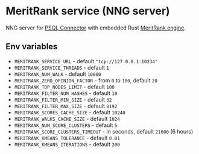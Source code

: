 # MeritRank service (NNG server)
NNG server for [PSQL Connector](/psql-connector/README.md) with embedded Rust [MeritRank engine](/core/README.md).

## Env variables
- `MERITRANK_SERVICE_URL` - default `"tcp://127.0.0.1:10234"`
- `MERITRANK_SERVICE_THREADS` - default `1`
- `MERITRANK_NUM_WALK` - default `10000`
- `MERITRANK_ZERO_OPINION_FACTOR` - from `0` to `100`, default `20`
- `MERITRANK_TOP_NODES_LIMIT` - default `100`
- `MERITRANK_FILTER_NUM_HASHES` - default `10`
- `MERITRANK_FILTER_MIN_SIZE` - default `32`
- `MERITRANK_FILTER_MAX_SIZE` - default `8192`
- `MERITRANK_SCORES_CACHE_SIZE` - default `10240`
- `MERITRANK_WALKS_CACHE_SIZE` - default `1024`
- `MERITRANK_NUM_SCORE_CLUSTERS` - default `5`
- `MERITRANK_SCORE_CLUSTERS_TIMEOUT` - in seconds, default `21600` (6 hours)
- `MERITRANK_KMEANS_TOLERANCE` - default `0.01`
- `MERITRANK_KMEANS_ITERATIONS` - default `200`
